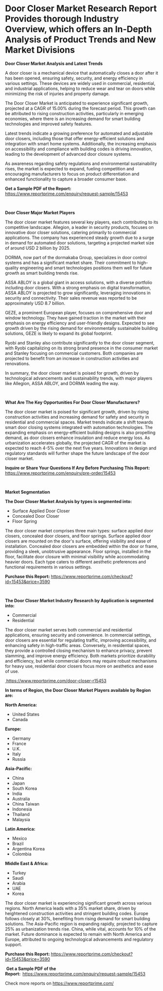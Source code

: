 <p><h1>Door Closer Market Research Report Provides thorough Industry Overview, which offers an In-Depth Analysis of Product Trends and New Market Divisions</h1></p><p><strong>Door Closer Market Analysis and Latest Trends</strong></p>
<p><p>A door closer is a mechanical device that automatically closes a door after it has been opened, ensuring safety, security, and energy efficiency in various settings. These devices are widely used in commercial, residential, and industrial applications, helping to reduce wear and tear on doors while minimizing the risk of injuries and property damage.</p><p>The Door Closer Market is anticipated to experience significant growth, projected at a CAGR of 15.00% during the forecast period. This growth can be attributed to rising construction activities, particularly in emerging economies, where there is an increasing demand for smart building technologies and improved safety features. </p><p>Latest trends indicate a growing preference for automated and adjustable door closers, including those that offer energy-efficient solutions and integration with smart home systems. Additionally, the increasing emphasis on accessibility and compliance with building codes is driving innovation, leading to the development of advanced door closure systems. </p><p>As awareness regarding safety regulations and environmental sustainability rises, the market is expected to expand, fueling competition and encouraging manufacturers to focus on product differentiation and enhanced functionality to capture a broader consumer base.</p></p>
<p><strong>Get a Sample PDF of the Report:&nbsp;</strong> <a href="https://www.reportprime.com/enquiry/request-sample/15453?utm_campaign=3528&utm_medium=2&utm_source=Github&utm_content=ia&utm_term=20032025&utm_id=door-closer">https://www.reportprime.com/enquiry/request-sample/15453</a></p>
<p>&nbsp;</p>
<p><strong>Door Closer Major Market Players</strong></p>
<p><p>The door closer market features several key players, each contributing to its competitive landscape. Allegion, a leader in security products, focuses on innovative door closer solutions, catering primarily to commercial applications. The company has experienced steady growth due to a surge in demand for automated door solutions, targeting a projected market size of around USD 2 billion by 2025.</p><p>DORMA, now part of the dormakaba Group, specializes in door control systems and has a significant market share. Their commitment to high-quality engineering and smart technologies positions them well for future growth as smart building trends rise.</p><p>ASSA ABLOY is a global giant in access solutions, with a diverse portfolio including door closers. With a strong emphasis on digital transformation, ASSA ABLOY is projected to grow significantly, leveraging innovations in security and connectivity. Their sales revenue was reported to be approximately USD 8.7 billion.</p><p>GEZE, a prominent European player, focuses on comprehensive door and window technology. They have gained traction in the market with their emphasis on energy efficiency and user-friendly designs. Expected to see growth driven by the rising demand for environmentally sustainable building solutions, GEZE is likely to expand its global footprint.</p><p>Ryobi and Stanley also contribute significantly to the door closer segment, with Ryobi capitalizing on its strong brand presence in the consumer market and Stanley focusing on commercial customers. Both companies are projected to benefit from an increase in construction activities and renovations.</p><p>In summary, the door closer market is poised for growth, driven by technological advancements and sustainability trends, with major players like Allegion, ASSA ABLOY, and DORMA leading the way.</p></p>
<p>&nbsp;</p>
<p><strong>What Are The Key Opportunities For Door Closer Manufacturers?</strong></p>
<p><p>The door closer market is poised for significant growth, driven by rising construction activities and increasing demand for safety and security in residential and commercial spaces. Market trends indicate a shift towards smart door closing systems integrated with automation technologies. The expanding emphasis on energy-efficient building designs is also propelling demand, as door closers enhance insulation and reduce energy loss. As urbanization accelerates globally, the projected CAGR of the market is expected to reach 4-5% over the next five years. Innovations in design and regulatory standards will further shape the future landscape of the door closer market.</p></p>
<p><strong>Inquire or Share Your Questions If Any Before Purchasing This Report:</strong> <a href="https://www.reportprime.com/enquiry/pre-order/15453?utm_campaign=3528&utm_medium=2&utm_source=Github&utm_content=ia&utm_term=20032025&utm_id=door-closer">https://www.reportprime.com/enquiry/pre-order/15453</a></p>
<p>&nbsp;</p>
<p><strong>Market Segmentation</strong></p>
<p><strong>The Door Closer Market Analysis by types is segmented into:</strong></p>
<p><ul><li>Surface Applied Door Closer</li><li>Concealed Door Closer</li><li>Floor Spring</li></ul></p>
<p><p>The door closer market comprises three main types: surface applied door closers, concealed door closers, and floor springs. Surface applied door closers are mounted on the door's surface, offering visibility and ease of installation. Concealed door closers are embedded within the door or frame, providing a sleek, unobtrusive appearance. Floor springs, installed in the floor, facilitate door closure with minimal visibility while accommodating heavier doors. Each type caters to different aesthetic preferences and functional requirements in various settings.</p></p>
<p><strong>Purchase this Report:&nbsp;</strong><a href="https://www.reportprime.com/checkout?id=15453&price=3590&utm_campaign=3528&utm_medium=2&utm_source=Github&utm_content=ia&utm_term=20032025&utm_id=door-closer">https://www.reportprime.com/checkout?id=15453&price=3590</a></p>
<p>&nbsp;</p>
<p><strong>The Door Closer Market Industry Research by Application is segmented into:</strong></p>
<p><ul><li>Commercial</li><li>Residential</li></ul></p>
<p><p>The door closer market serves both commercial and residential applications, ensuring security and convenience. In commercial settings, door closers are essential for regulating traffic, improving accessibility, and enhancing safety in high-traffic areas. Conversely, in residential spaces, they provide a controlled closing mechanism to enhance privacy, prevent slamming, and improve energy efficiency. Both markets prioritize durability and efficiency, but while commercial doors may require robust mechanisms for heavy use, residential door closers focus more on aesthetics and ease of use.</p></p>
<p><a href="https://www.reportprime.com/door-closer-r15453?utm_campaign=3528&utm_medium=2&utm_source=Github&utm_content=ia&utm_term=20032025&utm_id=door-closer">&nbsp;https://www.reportprime.com/door-closer-r15453</a></p>
<p><strong>In terms of Region, the Door Closer Market Players available by Region are:</strong></p>
<p>
    <p> <strong> North America: </strong>
        <ul>
            <li>United States</li>
            <li>Canada</li>
        </ul>
        </p> 
    <p> <strong> Europe: </strong>
        <ul>
            <li>Germany</li>
            <li>France</li>
            <li>U.K.</li>
            <li>Italy</li>
            <li>Russia</li>
        </ul>
        </p> 
    <p> <strong> Asia-Pacific: </strong>
        <ul>
            <li>China</li>
            <li>Japan</li>
            <li>South Korea</li>
            <li>India</li>
            <li>Australia</li>
            <li>China Taiwan</li>
            <li>Indonesia</li>
            <li>Thailand</li>
            <li>Malaysia</li>
        </ul>
        </p> 
    <p> <strong> Latin America: </strong>
        <ul>
            <li>Mexico</li>
            <li>Brazil</li>
            <li>Argentina Korea</li>
            <li>Colombia</li>
        </ul>
        </p> 
    <p> <strong> Middle East & Africa: </strong>
        <ul>
            <li>Turkey</li>
            <li>Saudi</li>
            <li>Arabia</li>
            <li>UAE</li>
            <li>Korea</li>
        </ul>
    </p>
    </p>
<p><p>The door closer market is experiencing significant growth across various regions. North America leads with a 35% market share, driven by heightened construction activities and stringent building codes. Europe follows closely at 30%, benefiting from rising demand for smart building solutions. The Asia-Pacific region is expanding rapidly, projected to capture 25% as urbanization trends rise. China, while vital, accounts for 10% of the market. Future dominance is expected to remain with North America and Europe, attributed to ongoing technological advancements and regulatory support.</p></p>
<p><strong>Purchase this Report: </strong><a href="https://www.reportprime.com/checkout?id=15453&price=3590&utm_campaign=3528&utm_medium=2&utm_source=Github&utm_content=ia&utm_term=20032025&utm_id=door-closer">https://www.reportprime.com/checkout?id=15453&price=3590</a></p>
<p>&nbsp;<strong>Get a Sample PDF of the Report:&nbsp;&nbsp;</strong><a href="https://www.reportprime.com/enquiry/request-sample/15453?utm_campaign=3528&utm_medium=2&utm_source=Github&utm_content=ia&utm_term=20032025&utm_id=door-closer">https://www.reportprime.com/enquiry/request-sample/15453</a></p>
<p><strong></strong></p>
<p>Check more reports on <a href="https://www.reportprime.com/?utm_campaign=3528&utm_medium=2&utm_source=Github&utm_content=ia&utm_term=20032025&utm_id=door-closer">https://www.reportprime.com/</a></p>